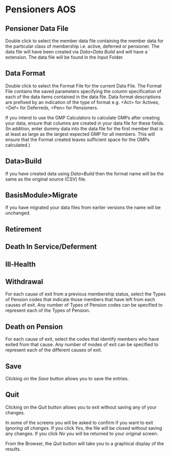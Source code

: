 # Pensioners AOS



## Pensioner Data File

Double click to select the member data file containing the member data
for the particular class of membership i.e. active, deferred or pensioner.
The data file will have been created via _Data&gt;Data Build_ and will
have a ` extension. The data file will be found in the Input Folder.

## Data Format

Double click to select the Format File for the current Data File. The
Format File contains the saved parameters specifying the column
specification of each of the data items contained in the data file. Data
format descriptions are prefixed by an indication of the type of format
e.g. &lt;Act&gt; for Actives, &lt;Def&gt; for Deferreds, &lt;Pen&gt; for Pensioners.

If you intend to use the GMP Calculators to calculate GMPs after
creating your data, ensure that columns are created in your data file
for these fields. (In addition, enter dummy data into the data file for
the first member that is at least as large as the largest expected GMP
for all members. This will ensure that the Format created leaves
sufficient space for the GMPs calculated.)

## Data&gt;Build

If you have created data using _Data&gt;Build_ then the format name will
be the same as the original source (CSV) file.

## BasisModule&gt;Migrate

If you have migrated your data files from earlier versions the name will
be unchanged.

## Retirement

## Death In Service/Deferment

## Ill-Health

## Withdrawal

For each cause of exit from a previous membership status, select the
Types of Pension codes that indicate those members that have left from
each causes of exit. Any number of Types of Pension codes can be
specified to represent each of the Types of Pension.

## Death on Pension

For each cause of exit, select the codes that identify members who have
exited from that cause. Any number of modes of exit can be specified to
represent each of the different causes of exit.

## Save

Clicking on the _Save_ button allows you to save the entries.

## Quit

Clicking on the _Quit_ button allows you to exit without saving any of
your changes.

In some of the screens you will be asked to confirm if you want to exit
_Ignoring all changes_. If you click _Yes_, the file will be closed
without saving any changes. If you click _No_ you will be returned to your
original screen.

From the Browser, the _Quit_ button will take you to a graphical display
of the results.